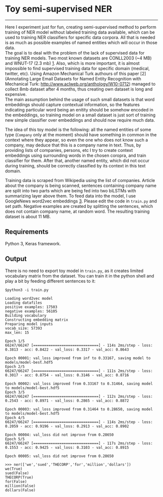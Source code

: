 # Toy semi-supervised NER
-------------------------


Here I experiment just for fun, creating semi-supervised method to perform training of NER model without labeled training data available, which can be used to training NER classifiers for specific data corpora. All that is needed is as much as possible examples of named entities which will occur in those data.<br>
The goal is to deal with the problem of the lack of supervised data for training NER models. Two most known datasets are CONLL2003 (~4 MB) and WNUT-17 (2.3 mb) [1](link:https://github.com/davidsbatista/NER-datasets). Also, which is more important, it is almost impossible to find supervised training data for specific domain (medical, twitter, etc). Using Amazon Mechanical Turk authours of this paper [2] (Annotating Large Email Datasets for Named Entity Recognition with Mechanical Turk: http://www.aclweb.org/anthology/W10-0712) managed to collect 8mb dataset after 4 months, thus creating own dataset is long and expensive.<br>
The main assumption behind the usage of such small datasets is that word embeddings should capture contextual information, so the features indicating particular word being an enitity should be somehow encoded in the embeddings, so training model on a small dataset is just sort of training new simple classifier over embeddings and should now require much data. <br>

The idea of this toy model is the following: all the named entities of some type (`Company` only at the moment) should have something in common in the context where they appear, so even the one who does not know such a company, may deduce that this is a company name in text. Thus, by providing lists of companies, persons, etc I try to create context embeddings using surrounding words in the chosen coropra, and train classifier for them. After that, another named entity, which did not occur during training, should be correctly classified by its context in this text domain. <br>


Training data is scraped from Wikipedia using the list of companies. Article about the company is being scanned, sentences containing company name are split into two parts which are being fed into two biLSTMs with summarizing layer above them. To feed data into the model, I use GoogleNews word2vec embeddings [3](https://github.com/mmihaltz/word2vec-GoogleNews-vectors). Please edit the code in `train.py` and set path. Negative examples are created by splitting the sentences, which does not contain company name, at random word. The resulting training dataset is about 11 MB.

## Requirements

Python 3, Keras framework.


## Output

There is no need to export toy model in `train.py`, as it creates limited vocabulary matrix from the dataset. You can train it in the python shell and play a bit by feeding different sentences to it:

`$python3 -i train.py`

```
Loading word2vec model
Loading datafiles
positive examples: 17503
negative examples: 56105
Building vocabulary
Constructing embedding matrix
Preparing model inputs
vocab_size: 57393
max_len: 15

Epoch 1/5
66247/66247 [==============================] - 114s 2ms/step - loss: 0.3813 - acc: 0.8422 - val_loss: 0.3317 - val_acc: 0.8643

Epoch 00001: val_loss improved from inf to 0.33167, saving model to models/model-best.hdf5
Epoch 2/5
66247/66247 [==============================] - 111s 2ms/step - loss: 0.3017 - acc: 0.8754 - val_loss: 0.3146 - val_acc: 0.8716

Epoch 00002: val_loss improved from 0.33167 to 0.31464, saving model to models/model-best.hdf5
Epoch 3/5
66247/66247 [==============================] - 112s 2ms/step - loss: 0.2543 - acc: 0.8971 - val_loss: 0.2865 - val_acc: 0.8872

Epoch 00003: val_loss improved from 0.31464 to 0.28650, saving model to models/model-best.hdf5
Epoch 4/5
66247/66247 [==============================] - 114s 2ms/step - loss: 0.2059 - acc: 0.9196 - val_loss: 0.2913 - val_acc: 0.8902

Epoch 00004: val_loss did not improve from 0.28650
Epoch 5/5
66247/66247 [==============================] - 117s 2ms/step - loss: 0.1553 - acc: 0.9425 - val_loss: 0.3103 - val_acc: 0.8915

Epoch 00005: val_loss did not improve from 0.28650

>>> ner(['we','sued','THECORP','for','million','dollars'])
we(True)
sued(False)
THECORP(True)
for(False)
million(False)
dollars(False)

```

